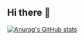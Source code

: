 ## Hi there 👋

[![Anurag's GitHub stats](https://github-readme-stats.vercel.app/api?username=LeyiSheng)](https://github.com/anuraghazra/github-readme-stats)
<!--
**LeyiSheng/LeyiSheng** is a ✨ _special_ ✨ repository because its `README.md` (this file) appears on your GitHub profile.

Here are some ideas to get you started:

- 🔭 I’m currently working on ...
- 🌱 I’m currently learning ...
- 👯 I’m looking to collaborate on ...
- 🤔 I’m looking for help with ...
- 💬 Ask me about ...
- 📫 How to reach me: ...
- 😄 Pronouns: ...
- ⚡ Fun fact: ...
-->
